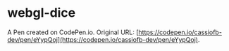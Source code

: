 # webgl-dice

A Pen created on CodePen.io. Original URL: [https://codepen.io/cassiofb-dev/pen/eYypQoj](https://codepen.io/cassiofb-dev/pen/eYypQoj).



